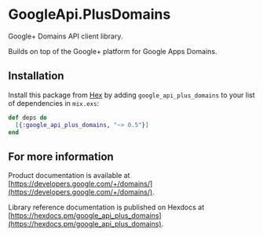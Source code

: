 # GoogleApi.PlusDomains

Google+ Domains API client library.

Builds on top of the Google+ platform for Google Apps Domains.

## Installation

Install this package from [Hex](https://hex.pm) by adding
`google_api_plus_domains` to your list of dependencies in `mix.exs`:

```elixir
def deps do
  [{:google_api_plus_domains, "~> 0.5"}]
end
```

## For more information

Product documentation is available at [https://developers.google.com/+/domains/](https://developers.google.com/+/domains/).

Library reference documentation is published on Hexdocs at
[https://hexdocs.pm/google_api_plus_domains](https://hexdocs.pm/google_api_plus_domains).

